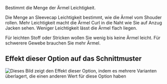 Bestimmt die Menge der Ärmel Leichtigkeit.

<Note>

Die Menge an Sleevecap Leichtigkeit bestimmt, wie die Ärmel vom Shouder rollen.
Mehr Leichtigkeit macht die Ärmel Curl in die Naht wie Sie auf Anzug Jacken sehen. Weniger Leichtigkeit lässt die Ärmel flach liegen.

Für leichten Stoff oder Stricken wollen Sie wenig bis keine Ärmel leicht. Für schwerere Gewebe brauchen Sie mehr Ärmel.

</Note>

## Effekt dieser Option auf das Schnittmuster

![Dieses Bild zeigt den Effekt dieser Option, indem es mehrere Varianten überlagert, die einen anderen Wert für diese Option haben](teagan_sleevecapease_sample.svg "Effekt dieser Option auf das Schnittmuster")
